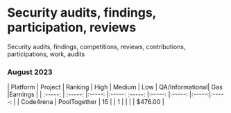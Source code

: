 # Security audits, findings, participation, reviews 
Security audits, findings, competitions, reviews, contributions, participations, work, audits 

### August 2023 
 | Platform     | Project        | Ranking | High  | Medium | Low    | QA/Informational| Gas   |Earnings |
 |  :-----:     | :-----:        |:-----:  |:-----: :-----: |:-----: |:-----:          |:-----:|:-----:  |
 | Code4rena    | PoolTogether   |     15 |        |    1   |        |                 |       | $476.00   |
